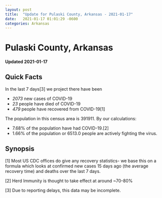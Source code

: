 ```yaml
---
layout: post
title:  "Update for Pulaski County, Arkansas - 2021-01-17"
date:   2021-01-17 01:01:29 -0600
categories: Arkansas
---
```


# Pulaski County, Arkansas
#### Updated 2021-01-17

## Quick Facts

In the last 7 days[3] we project there have been
- *2073* new cases of COVID-19
- *23* people have died of COVID-19
- *479* people have recovered from COVID-19[1]

The population in this census area is 391911. By our calculations:
- 7.68% of the population have had COVID-19.[2]
- 1.66% of the population or 6513.0 people are actively fighting the virus.

## Synopsis




[1] Most US CDC offices do give any recovery statistics- we base this on a formula which looks at confirmed new cases
15 days ago (the average recovery time) and deaths over the last 7 days.

[2] Herd Immunity is thought to take effect at around ~70-80%

[3] Due to reporting delays, this data may be incomplete.
 
    